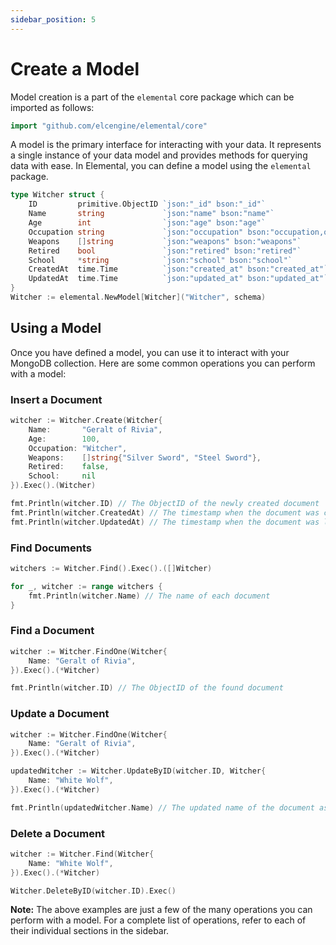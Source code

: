 ```yaml
---
sidebar_position: 5
---
```


# Create a Model

Model creation is a part of the `elemental` core package which can be imported as follows:

```go
import "github.com/elcengine/elemental/core"
```

A model is the primary interface for interacting with your data. It represents a single instance of your data model and provides methods for querying data with ease. In Elemental, you can define a model using the `elemental` package.

```go
type Witcher struct {
	ID         primitive.ObjectID `json:"_id" bson:"_id"`
	Name       string             `json:"name" bson:"name"`
	Age        int                `json:"age" bson:"age"`
	Occupation string             `json:"occupation" bson:"occupation,omitempty"`
	Weapons    []string           `json:"weapons" bson:"weapons"`
	Retired    bool               `json:"retired" bson:"retired"`
	School     *string            `json:"school" bson:"school"`
	CreatedAt  time.Time          `json:"created_at" bson:"created_at"`
	UpdatedAt  time.Time          `json:"updated_at" bson:"updated_at"`
}
Witcher := elemental.NewModel[Witcher]("Witcher", schema)
```

## Using a Model

Once you have defined a model, you can use it to interact with your MongoDB collection. Here are some common operations you can perform with a model:

### Insert a Document

```go
witcher := Witcher.Create(Witcher{
	Name:       "Geralt of Rivia",
	Age:        100,
	Occupation: "Witcher",
	Weapons:    []string{"Silver Sword", "Steel Sword"},
	Retired:    false,
	School:     nil
}).Exec().(Witcher)

fmt.Println(witcher.ID) // The ObjectID of the newly created document
fmt.Println(witcher.CreatedAt) // The timestamp when the document was created
fmt.Println(witcher.UpdatedAt) // The timestamp when the document was last updated
```

### Find Documents

```go
witchers := Witcher.Find().Exec().([]Witcher)

for _, witcher := range witchers {
	fmt.Println(witcher.Name) // The name of each document
}
```

### Find a Document

```go
witcher := Witcher.FindOne(Witcher{
	Name: "Geralt of Rivia",
}).Exec().(*Witcher)

fmt.Println(witcher.ID) // The ObjectID of the found document
```

### Update a Document

```go
witcher := Witcher.FindOne(Witcher{
	Name: "Geralt of Rivia",
}).Exec().(*Witcher)

updatedWitcher := Witcher.UpdateByID(witcher.ID, Witcher{
	Name: "White Wolf",
}).Exec().(*Witcher)

fmt.Println(updatedWitcher.Name) // The updated name of the document as White Wolf
```

### Delete a Document

```go
witcher := Witcher.Find(Witcher{
	Name: "White Wolf",
}).Exec().(*Witcher)

Witcher.DeleteByID(witcher.ID).Exec()
```

**Note:** The above examples are just a few of the many operations you can perform with a model. For a complete list of operations, refer to each of their individual sections in the sidebar.